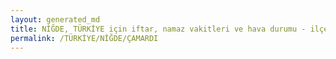 ```yaml
---
layout: generated_md
title: NİĞDE, TÜRKİYE için iftar, namaz vakitleri ve hava durumu - ilçe/eyalet seç
permalink: /TÜRKİYE/NİĞDE/ÇAMARDI
---
```


<script type="text/javascript">
  var country = TÜRKİYE;
  var city = NİĞDE;
  var state = ÇAMARDI;
  var lat = 72;
  var lon = 21;
</script>
